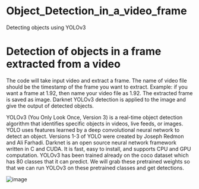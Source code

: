 # Object_Detection_in_a_video_frame
Detecting objects using YOLOv3

# Detection of objects in a frame extracted from a video 
The code will take input video and extract a frame. 
The name of video file should be the timestamp of the frame you want to extract. 
Example: if you want a frame at 1.92, then name your video file as 1.92. The extracted frame is saved as image. 
Darknet YOLOv3 detection is applied to the image and give the output of detected objects.


YOLOv3 (You Only Look Once, Version 3) is a real-time object detection algorithm that identifies specific objects in videos, live feeds, or images. YOLO uses features learned by a deep convolutional neural network to detect an object. Versions 1-3 of YOLO were created by Joseph Redmon and Ali Farhadi.
Darknet is an open source neural network framework written in C and CUDA. It is fast, easy to install, and supports CPU and GPU computation.
YOLOv3 has been trained already on the coco dataset which has 80 classes that it can predict. We will grab these pretrained weights so that we can run YOLOv3 on these pretrained classes and get detections.

![image](https://user-images.githubusercontent.com/32535755/168033916-22a19a31-2982-4978-9a38-a72e5ab52833.png)

